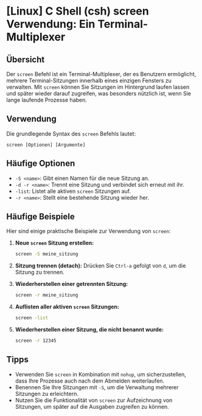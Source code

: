 # [Linux] C Shell (csh) screen Verwendung: Ein Terminal-Multiplexer

## Übersicht
Der `screen` Befehl ist ein Terminal-Multiplexer, der es Benutzern ermöglicht, mehrere Terminal-Sitzungen innerhalb eines einzigen Fensters zu verwalten. Mit `screen` können Sie Sitzungen im Hintergrund laufen lassen und später wieder darauf zugreifen, was besonders nützlich ist, wenn Sie lange laufende Prozesse haben.

## Verwendung
Die grundlegende Syntax des `screen` Befehls lautet:

```
screen [Optionen] [Argumente]
```

## Häufige Optionen
- `-S <name>`: Gibt einen Namen für die neue Sitzung an.
- `-d -r <name>`: Trennt eine Sitzung und verbindet sich erneut mit ihr.
- `-list`: Listet alle aktiven `screen` Sitzungen auf.
- `-r <name>`: Stellt eine bestehende Sitzung wieder her.

## Häufige Beispiele
Hier sind einige praktische Beispiele zur Verwendung von `screen`:

1. **Neue `screen` Sitzung erstellen:**
   ```bash
   screen -S meine_sitzung
   ```

2. **Sitzung trennen (detach):**
   Drücken Sie `Ctrl-a` gefolgt von `d`, um die Sitzung zu trennen.

3. **Wiederherstellen einer getrennten Sitzung:**
   ```bash
   screen -r meine_sitzung
   ```

4. **Auflisten aller aktiven `screen` Sitzungen:**
   ```bash
   screen -list
   ```

5. **Wiederherstellen einer Sitzung, die nicht benannt wurde:**
   ```bash
   screen -r 12345
   ```

## Tipps
- Verwenden Sie `screen` in Kombination mit `nohup`, um sicherzustellen, dass Ihre Prozesse auch nach dem Abmelden weiterlaufen.
- Benennen Sie Ihre Sitzungen mit `-S`, um die Verwaltung mehrerer Sitzungen zu erleichtern.
- Nutzen Sie die Funktionalität von `screen` zur Aufzeichnung von Sitzungen, um später auf die Ausgaben zugreifen zu können.